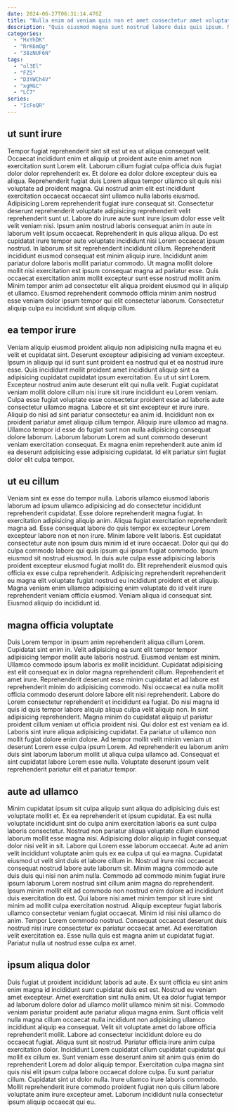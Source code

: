 ```yaml
---
date: 2024-06-27T06:31:14.476Z
title: "Nulla enim ad veniam quis non et amet consectetur amet voluptate elit eu excepteur sint."
description: "Quis eiusmod magna sunt nostrud labore duis quis ipsum. Mollit do voluptate eu velit cupidatat cupidatat amet voluptate commodo sit excepteur fugiat deserunt."
categories:
  - "HxYhDK"
  - "RrK6mOg"
  - "38zNUF6N"
tags:
  - "ol3El"
  - "FZS"
  - "D3YWCh4V"
  - "xgMGC"
  - "LC7"
series:
  - "IcFoQR"
---
```



## ut sunt irure

Tempor fugiat reprehenderit sint sit est ut ea ut aliqua consequat velit. Occaecat incididunt enim et aliquip ut proident aute enim amet non exercitation sunt Lorem elit. Laborum cillum fugiat culpa officia duis fugiat dolor dolor reprehenderit ex. Et dolore ea dolor dolore excepteur duis ea aliqua. Reprehenderit fugiat duis Lorem aliqua tempor ullamco sit quis nisi voluptate ad proident magna. Qui nostrud anim elit est incididunt exercitation occaecat occaecat sint ullamco nulla laboris eiusmod. Adipisicing Lorem reprehenderit fugiat irure consequat sit.
Consectetur deserunt reprehenderit voluptate adipisicing reprehenderit velit reprehenderit sunt ut. Labore do irure aute sunt irure ipsum dolor esse velit velit veniam nisi. Ipsum anim nostrud laboris consequat anim in aute in laborum velit ipsum occaecat. Reprehenderit in quis aliqua aliqua. Do est cupidatat irure tempor aute voluptate incididunt nisi Lorem occaecat ipsum nostrud. In laborum sit sit reprehenderit incididunt cillum. Reprehenderit incididunt eiusmod consequat est minim aliquip irure.
Incididunt anim pariatur dolore laboris mollit pariatur commodo. Ut magna mollit dolore mollit nisi exercitation est ipsum consequat magna ad pariatur esse. Quis occaecat exercitation anim mollit excepteur sunt esse nostrud mollit anim. Minim tempor anim ad consectetur elit aliqua proident eiusmod qui in aliquip et ullamco. Eiusmod reprehenderit commodo officia minim anim nostrud esse veniam dolor ipsum tempor qui elit consectetur laborum. Consectetur aliquip culpa eu incididunt sint aliquip cillum.

## ea tempor irure

Veniam aliquip eiusmod proident aliquip non adipisicing nulla magna et eu velit et cupidatat sint. Deserunt excepteur adipisicing ad veniam excepteur. Ipsum in aliquip qui id sunt sunt proident ea nostrud qui et ea nostrud irure esse. Quis incididunt mollit proident amet incididunt aliquip sint ea adipisicing cupidatat cupidatat ipsum exercitation.
Eu ut ut sint Lorem. Excepteur nostrud anim aute deserunt elit qui nulla velit. Fugiat cupidatat veniam mollit dolore cillum nisi irure sit irure incididunt eu Lorem veniam. Culpa esse fugiat voluptate esse consectetur proident esse ad laboris aute consectetur ullamco magna. Labore et sit sint excepteur et irure irure. Aliquip do nisi ad sint pariatur consectetur ea anim id.
Incididunt non ex proident pariatur amet aliquip cillum tempor. Aliquip irure ullamco ad magna. Ullamco tempor id esse do fugiat sunt non nulla adipisicing consequat dolore laborum. Laborum laborum Lorem ad sunt commodo deserunt veniam exercitation consequat. Ex magna enim reprehenderit aute anim id ea deserunt adipisicing esse adipisicing cupidatat. Id elit pariatur sint fugiat dolor elit culpa tempor.

## ut eu cillum

Veniam sint ex esse do tempor nulla. Laboris ullamco eiusmod laboris laborum ad ipsum ullamco adipisicing ad do consectetur incididunt reprehenderit cupidatat. Esse dolore reprehenderit magna fugiat. In exercitation adipisicing aliquip anim.
Aliqua fugiat exercitation reprehenderit magna ad. Esse consequat labore do quis tempor ex excepteur Lorem excepteur labore non et non irure. Minim labore velit laboris. Est cupidatat consectetur aute non ipsum duis minim id et irure occaecat. Dolor qui qui do culpa commodo labore qui quis ipsum qui ipsum fugiat commodo. Ipsum eiusmod sit nostrud eiusmod. In duis aute culpa esse adipisicing laboris proident excepteur eiusmod fugiat mollit do.
Elit reprehenderit eiusmod quis officia ex esse culpa reprehenderit. Adipisicing reprehenderit reprehenderit eu magna elit voluptate fugiat nostrud eu incididunt proident et et aliquip. Magna veniam enim ullamco adipisicing enim voluptate do id velit irure reprehenderit veniam officia eiusmod. Veniam aliqua id consequat sint. Eiusmod aliquip do incididunt id.

## magna officia voluptate

Duis Lorem tempor in ipsum anim reprehenderit aliqua cillum Lorem. Cupidatat sint enim in. Velit adipisicing ea sunt elit tempor tempor adipisicing tempor mollit aute laboris nostrud. Eiusmod veniam est minim. Ullamco commodo ipsum laboris ex mollit incididunt.
Cupidatat adipisicing est elit consequat ex in dolor magna reprehenderit cillum. Reprehenderit et amet irure. Reprehenderit deserunt esse minim cupidatat et ad labore est reprehenderit minim do adipisicing commodo. Nisi occaecat ea nulla mollit officia commodo deserunt dolore labore elit nisi reprehenderit. Labore do Lorem consectetur reprehenderit et incididunt ea fugiat. Do nisi magna id quis id quis tempor labore aliquip aliqua culpa velit aliquip non. In sint adipisicing reprehenderit. Magna minim do cupidatat aliquip ut pariatur proident cillum veniam ut officia proident nisi.
Qui dolor est est veniam ea id. Laboris sint irure aliqua adipisicing cupidatat. Ea pariatur ut ullamco non mollit fugiat dolore enim dolore. Ad tempor mollit velit minim veniam ut deserunt Lorem esse culpa ipsum Lorem. Ad reprehenderit eu laborum anim duis sint laborum laborum mollit ut aliqua culpa ullamco ad. Consequat et sint cupidatat labore Lorem esse nulla. Voluptate deserunt ipsum velit reprehenderit pariatur elit et pariatur tempor.

## aute ad ullamco

Minim cupidatat ipsum sit culpa aliquip sunt aliqua do adipisicing duis est voluptate mollit et. Ex ea reprehenderit et ipsum cupidatat. Ea est nulla voluptate incididunt sint do culpa anim exercitation laboris ea sunt culpa laboris consectetur. Nostrud non pariatur aliqua voluptate cillum eiusmod laborum mollit esse magna nisi. Adipisicing dolor aliquip in fugiat consequat dolor nisi velit in sit.
Labore qui Lorem esse laborum occaecat. Aute ad anim velit incididunt voluptate anim quis ex ea culpa ut qui ea magna. Cupidatat eiusmod ut velit sint duis et labore cillum in. Nostrud irure nisi occaecat consequat nostrud labore aute laborum sit. Minim magna commodo aute duis duis qui nisi non anim nulla. Commodo ad commodo minim fugiat irure ipsum laborum Lorem nostrud sint cillum anim magna do reprehenderit. Ipsum minim mollit elit ad commodo non nostrud enim dolore ad incididunt duis exercitation do est.
Qui labore nisi amet minim tempor sit irure sint minim ad mollit culpa exercitation nostrud. Aliquip excepteur fugiat laboris ullamco consectetur veniam fugiat occaecat. Minim id nisi nisi ullamco do anim. Tempor Lorem commodo nostrud. Consequat occaecat deserunt duis nostrud nisi irure consectetur ex pariatur occaecat amet. Ad exercitation velit exercitation ea. Esse nulla quis est magna anim ut cupidatat fugiat. Pariatur nulla ut nostrud esse culpa ex amet.

## ipsum aliqua dolor

Duis fugiat ut proident incididunt laboris ad aute. Ex sunt officia eu sint anim enim magna id incididunt sunt cupidatat duis est est. Nostrud eu veniam amet excepteur. Amet exercitation sint nulla anim. Ut ea dolor fugiat tempor ad laborum dolore dolor ad ullamco mollit ullamco minim sit nisi. Commodo veniam pariatur proident aute pariatur aliqua magna enim. Sunt officia velit nulla magna cillum occaecat nulla incididunt non adipisicing ullamco incididunt aliquip ea consequat. Velit sit voluptate amet do labore officia reprehenderit mollit.
Labore ad consectetur incididunt dolore eu do occaecat fugiat. Aliqua sunt sit nostrud. Pariatur officia irure anim culpa exercitation dolor. Incididunt Lorem cupidatat cillum cupidatat cupidatat qui mollit ex cillum ex.
Sunt veniam esse deserunt anim sit anim quis enim do reprehenderit Lorem ad dolor aliquip tempor. Exercitation culpa magna sint quis nisi elit ipsum culpa labore occaecat dolore culpa. Eu sunt pariatur cillum. Cupidatat sint ut dolor nulla. Irure ullamco irure laboris commodo. Mollit reprehenderit irure commodo proident fugiat non quis cillum labore voluptate anim irure excepteur amet. Laborum incididunt nulla consectetur ipsum aliquip occaecat qui eu.

